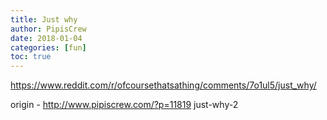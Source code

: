 ```yaml
---
title: Just why
author: PipisCrew
date: 2018-01-04
categories: [fun]
toc: true
---
```


https://www.reddit.com/r/ofcoursethatsathing/comments/7o1ul5/just_why/

origin - http://www.pipiscrew.com/?p=11819 just-why-2